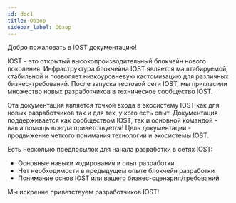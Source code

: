 ```yaml
---
id: doc1
title: Обзор
sidebar_label: Обзор
---
```


Добро пожаловать в IOST документацию!

IOST - это открытый высокопроизводительный блокчейн нового поколения. Инфраструктура блокчейна IOST является маштабируемой, стабильной и позволяет низкоуровневую кастомизацию для различных бизнес-требований. После запуска тестовой сети IOST, мы пригласили множество новых разработчиков в техническое сообщество IOST.

Эта документация является точкой входа в экосистему IOST как для новых разработчиков так и для тех, у кого есть опыт. Документация поддерживается как сообществом IOST, так и основной командой - ваша помощь всегда приветствуется! Цель документации - продвижение четкого понимания технологии и экосистемы IOST.

Есть несколько предпосылок для начала разработки в сетях IOST:

* Основные навыки кодирования и опыт разработки
* Нет необходимости в предыдущем опыте блокчейн разработки
* Понимание основ IOST или вашего бизнес-сценария/требований

Мы искренне приветствуем разработчиков IOST!
